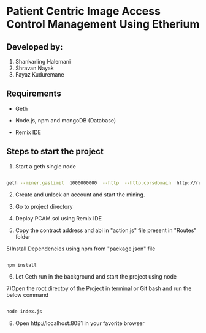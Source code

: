 # Patient Centric Image Access Control Management Using Etherium 

## Developed by:

<ol>
<li>Shankarling Halemani</li>
<li>Shravan Nayak</li>
<li>Fayaz Kuduremane</li>
</ol>
  

## Requirements

  

* Geth

* Node.js, npm and mongoDB (Database)

* Remix IDE

  

## Steps to start the project

  

1) Start a geth single node

  

```bash

geth --miner.gaslimit  1000000000  --http  --http.corsdomain  http://remix.ethereum.org  --allow-insecure-unlock  --http  --http.port  8545  --http.addr  127.0.0.1  --http.corsdomain  "*"  --http.api  "eth,net,web3,personal,miner"  --datadir  node1  --nodiscover  --networkid  4321  --port  30303  console  --rpc.enabledeprecatedpersonal

```

  

2) Create and unlock an account and start the mining.

  

2) Go to project directory

  

3) Deploy PCAM.sol using Remix IDE

  

4) Copy the contract address and abi in "action.js" file present in "Routes" folder

  

5)Install Dependencies using npm from "package.json" file

```bash

npm install

```

6) Let Geth run in the background and start the project using node

7)Open the root directoy of the Project in terminal or Git bash and run the below command

```bash

node index.js

```

8) Open http://localhost:8081 in your favorite browser
